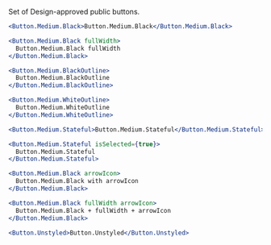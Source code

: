 Set of Design-approved public buttons.

```jsx
<Button.Medium.Black>Button.Medium.Black</Button.Medium.Black>
```

```jsx
<Button.Medium.Black fullWidth>
  Button.Medium.Black fullWidth
</Button.Medium.Black>
```

```jsx
<Button.Medium.BlackOutline>
  Button.Medium.BlackOutline
</Button.Medium.BlackOutline>
```

```jsx
<Button.Medium.WhiteOutline>
  Button.Medium.WhiteOutline
</Button.Medium.WhiteOutline>
```

```jsx
<Button.Medium.Stateful>Button.Medium.Stateful</Button.Medium.Stateful>
```

```jsx
<Button.Medium.Stateful isSelected={true}>
  Button.Medium.Stateful
</Button.Medium.Stateful>
```

```jsx
<Button.Medium.Black arrowIcon>
  Button.Medium.Black with arrowIcon
</Button.Medium.Black>
```

```jsx
<Button.Medium.Black fullWidth arrowIcon>
  Button.Medium.Black + fullWidth + arrowIcon
</Button.Medium.Black>
```

```jsx
<Button.Unstyled>Button.Unstyled</Button.Unstyled>
```
